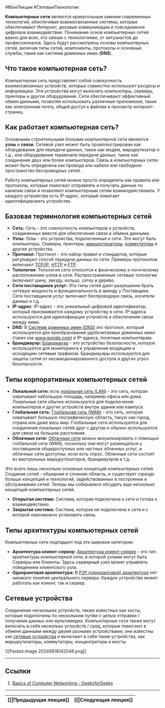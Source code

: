#МоиЛекции #СетевыеТехнологии 

**Компьютерные сети** являются краеугольным камнем современных технологий, обеспечивая взаимосвязанные системы, которые обеспечивают Интернет, деловые коммуникации и повседневное цифровое взаимодействие. Понимание основ компьютерных сетей важно для всех, кто связан с технологиями, от энтузиастов до профессионалов. Здесь будут рассмотрены основы компьютерных сетей, включая типы сетей, компоненты, протоколы и основные службы, такие как система доменных имен (**DNS**).

## Что такое компьютерная сеть?

Компьютерная сеть представляет собой *совокупность взаимосвязанных устройств, которые совместно используют ресурсы и информацию*. Эти устройства могут включать компьютеры, серверы, принтеры и другое оборудование. Сети обеспечивают эффективный обмен данными, позволяя использовать различные приложения, такие как электронная почта, общий доступ к файлам и просмотр интернет-страниц.

## Как работает компьютерная сеть?

Основными строительными блоками компьютерной сети являются **узлы** и **связи**. Сетевой узел может быть проиллюстрирован как оборудование для передачи данных, такое как модем, маршрутизатор и т.д., или оборудование терминала передачи данных, такое как соединение двух или более компьютеров. Связь в компьютерных сетях может быть определена как провода или кабели или свободное пространство беспроводных сетей.

Работу компьютерных сетей можно просто определить как правила или протоколы, которые помогают отправлять и получать данные по каналам связи и позволяют компьютерным сетям взаимодействовать. У каждого устройства есть IP-адрес, который помогает идентифицировать устройство.

## Базовая терминология компьютерных сетей

- **Сеть:** Сеть - это совокупность компьютеров и устройств, соединенных вместе для обеспечения связи и обмена данными.
- **Узлы:** Узлы - это устройства, подключенные к сети. Это могут быть компьютеры, Серверы, принтеры, [маршрутизаторы,](https://www.geeksforgeeks.org/introduction-of-a-router/) [коммутаторы](https://www.geeksforgeeks.org/types-of-switches-in-computer-network/) и другие устройства.
- **Протокол:** Протокол - это набор правил и стандартов, которые регулируют способ передачи данных по сети. Примеры протоколов включают [TCP/IP](https://www.geeksforgeeks.org/tcp-ip-model/), [HTTP](https://www.geeksforgeeks.org/http-full-form/) и [FTP](https://www.geeksforgeeks.org/file-transfer-protocol-ftp-in-application-layer/).
- **Топология:** Топология сети относится к физическому и логическому расположению узлов в сети. Распространенные сетевые топологии включают шину, звезду, кольцо, сетку и дерево.
- **Сети поставщиков услуг:** Эти типы сетей дают разрешение брать сетевую мощность и функциональность в аренду у Поставщика. Сети поставщиков услуг включают беспроводную связь, носители данных и т.д.
- **IP-адрес**: IP-адрес - это уникальный цифровой идентификатор, который присваивается каждому устройству в сети. IP-адреса используются для идентификации устройств и обеспечения связи между ними.
- **DNS:** В [Системе доменных имен (DNS)](https://www.geeksforgeeks.org/domain-name-system-dns-in-application-layer/) это протокол, который используется для преобразования удобочитаемых доменных имен (таких как www.google.com) в IP-адреса, понятные компьютерам.
- **Брандмауэр:** [Брандмауэр](https://www.geeksforgeeks.org/introduction-of-firewall-in-computer-network/) - это устройство безопасности, которое используется для мониторинга и управления входящим и исходящим сетевым трафиком. Брандмауэры используются для защиты сетей от несанкционированного доступа и других угроз безопасности.

## Типы корпоративных компьютерных сетей

- **Локальной сети:** есть [локальная сеть (LAN)](https://www.geeksforgeeks.org/types-of-area-networks-lan-man-and-wan/) - это сеть, которая охватывает небольшую площадь, например офиса или дома. Локальные сети обычно используются для подключения компьютеров и других устройств внутри здания или кампуса.
- **Глобальная сеть:** [Глобальная сеть (WAN)](https://www.geeksforgeeks.org/wan-full-form/) - это сеть, которая охватывает большую географическую область, такую как город, страна или даже весь мир. Глобальные сети используются для соединения локальных сетей друг с другом и обычно используются для связи на большие расстояния.
- ****Облачные сети:**** [Облачные сети](https://www.geeksforgeeks.org/cloud-networking/) можно визуализировать с помощью глобальной сети (WAN), поскольку они могут размещаться у поставщиков общедоступных или частных облачных услуг, и облачные сети доступны, если есть спрос. Облачные сети состоят из виртуальных маршрутизаторов, брандмауэров и т.д.

Это всего лишь несколько основных концепций компьютерных сетей. Создание сетей - обширная и сложная область, и существует гораздо больше концепций и технологий, задействованных в построении и обслуживании сетей. Теперь мы собираемся обсудить еще несколько концепций компьютерных сетей.

- **Открытая система:** Система, которая подключена к сети и готова к взаимодействию.
- **Закрытая система:** Система, которая не подключена к сети и с которой невозможно установить связь.

## Типы архитектуры компьютерных сетей

Компьютерные сети подпадают под эти широкие категории:

- **Архитектура клиент-сервер:** [Архитектура клиент-сервер](https://www.geeksforgeeks.org/client-server-model/) - это тип архитектуры компьютерной сети, в которой узлами могут быть Серверы или Клиенты. Здесь серверный узел может управлять поведением клиентского узла.
- **Одноранговая архитектура:** В [P2P (одноранговой) архитектуре](https://www.geeksforgeeks.org/what-is-p2ppeer-to-peer-process/) нет никакого понятия центрального сервера. Каждое устройство может работать как клиент, так и сервер.

## Сетевые устройства

Соединение нескольких устройств, также известных как хосты, которые подключены по нескольким путям с целью отправки / получения данных или мультимедиа. Компьютерные сети также могут включать в себя несколько устройств / сред, которые помогают в обмене данными между двумя разными устройствами; они известны как [сетевые устройства](https://www.geeksforgeeks.org/network-devices-hub-repeater-bridge-switch-router-gateways/) и включают в себя такие устройства, как маршрутизаторы, коммутаторы, концентраторы и мосты.

![[Pasted image 20240818142048.png]]

---
## Ссылки

1. [Basics of Computer Networking - GeeksforGeeks](https://www.geeksforgeeks.org/basics-computer-networking/)

---

| [[\|Предыдущая лекция]] | [[\|Следующая лекция]] |
| ----------------------- | ---------------------- |
